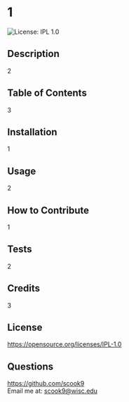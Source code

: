 # 1
  ![License: IPL 1.0](https://img.shields.io/badge/License-IPL_1.0-blue.svg)
  ## Description
  2
  ## Table of Contents
  3
  ## Installation
  1
  ## Usage
  2
  ## How to Contribute
  1
  ## Tests
  2
  ## Credits
  3
  ## License
  https://opensource.org/licenses/IPL-1.0
  ## Questions
  https://github.com/scook9  
  Email me at: scook9@wisc.edu
